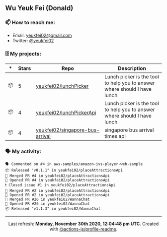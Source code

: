 ## Wu Yeuk Fei (Donald)

### 📫 How to reach me:

- Email: [yeukfei02@gmail.com](yeukfei02@gmail.com)
- Twitter: [@yeukfei02](https://twitter.com/yeukfei02)

### 🗄 My projects:

|*|Stars|Repo|Description|
|---|---|---|---|
| 📦 | 5 | [yeukfei02/lunchPicker](https://github.com/yeukfei02/lunchPicker) | Lunch picker is the tool to help you to answer where should I have lunch |
| 📦 | 4 | [yeukfei02/lunchPickerApi](https://github.com/yeukfei02/lunchPickerApi) | Lunch picker is the tool to help you to answer where should I have lunch |
| 📦 | 4 | [yeukfei02/singapore-bus-arrival](https://github.com/yeukfei02/singapore-bus-arrival) | singapore bus arrival times api |

### 🗣 My activity:

```
🗣 Commented on #4 in aws-samples/amazon-ivs-player-web-sample
📦 Released "v0.1.1" in yeukfei02/placeAttractionsApi
🎉 Merged PR #4 in yeukfei02/placeAttractionsApi
💪 Opened PR #4 in yeukfei02/placeAttractionsApi
❗️ Closed issue #1 in yeukfei02/placeAttractionsApi
🎉 Merged PR #2 in yeukfei02/placeAttractionsApi
💪 Opened PR #2 in yeukfei02/placeAttractionsApi
🎉 Merged PR #26 in yeukfei02/WannaChat
💪 Opened PR #26 in yeukfei02/WannaChat
📦 Released "v1.1.3" in yeukfei02/WannaChat
```

<!-- <img src="https://github-readme-stats.vercel.app/api?username=yeukfei02&show_icons=true&count_private=true&theme=radical" />

<img src="https://github-readme-stats.vercel.app/api/top-langs/?username=yeukfei02&theme=radical" /> -->

---

<p align="center">Last refresh: <b>Monday, November 30th 2020, 12:04:48 pm UTC</b>. Created with <a href=https://github.com/marketplace/actions/profile-readme>@actions-js/profile-readme</a>.</p>

